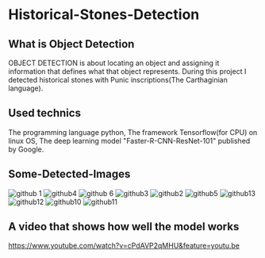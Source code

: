 # Historical-Stones-Detection
## What is Object Detection
OBJECT DETECTION is about locating an object and assigning it information that defines what that object represents.
During this project I detected historical stones with Punic inscriptions(The Carthaginian language).
## Used technics
The programming language python, The framework Tensorflow(for CPU) on linux OS, The deep learning model "Faster-R-CNN-ResNet-101" published by Google.  
## Some-Detected-Images 
![github 1](https://user-images.githubusercontent.com/41388712/47964511-87c00200-e03b-11e8-8753-f0e391ac2cf8.png)
![github4](https://user-images.githubusercontent.com/41388712/47964520-9c9c9580-e03b-11e8-97e1-a32df633846a.png)
![github 6](https://user-images.githubusercontent.com/41388712/47964525-acb47500-e03b-11e8-9bbc-4494d7d918c9.png)
![github3](https://user-images.githubusercontent.com/41388712/47964528-bd64eb00-e03b-11e8-950f-a58b974c5320.png)
![github2](https://user-images.githubusercontent.com/41388712/47964537-d2da1500-e03b-11e8-8d75-62bb04f3ad33.png)
![github5](https://user-images.githubusercontent.com/41388712/47964544-f43b0100-e03b-11e8-896a-1af0753e70cf.png)
![github13](https://user-images.githubusercontent.com/41388712/47965328-fb670c80-e045-11e8-8f7b-e42c985eb08f.png)
![github12](https://user-images.githubusercontent.com/41388712/47965337-15a0ea80-e046-11e8-980c-e7c864c9841b.png)
![github10](https://user-images.githubusercontent.com/41388712/47965343-310bf580-e046-11e8-98e3-53dbd96c954a.png)
![github11](https://user-images.githubusercontent.com/41388712/47965349-4da82d80-e046-11e8-9a1f-97456785f062.png)
## A video that shows how well the model works
https://www.youtube.com/watch?v=cPdAVP2qMHU&feature=youtu.be 

